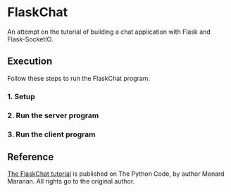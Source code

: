 # FlaskChat
An attempt on the tutorial of building a chat application with Flask and Flask-SocketIO.

## Execution
Follow these steps to run the FlaskChat program.
### 1. Setup


### 2. Run the server program


### 3. Run the client program


## Reference
[The FlaskChat tutorial](https://thepythoncode.com/article/how-to-build-a-chat-app-in-python-using-flask-and-flasksocketio) is published on The Python Code, by author Menard Maranan. All rights go to the original author.
